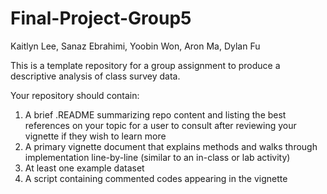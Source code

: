 # Final-Project-Group5
Kaitlyn Lee, Sanaz Ebrahimi, Yoobin Won, Aron Ma, Dylan Fu



This is a template repository for a group assignment to produce a descriptive analysis of class survey data.

Your repository should contain:

1) A brief .README summarizing repo content and listing the best references on your topic for a user to consult after reviewing your vignette if they wish to learn more
2) A primary vignette document that explains methods and walks through implementation line-by-line (similar to an in-class or lab activity)
3) At least one example dataset
4) A script containing commented codes appearing in the vignette
